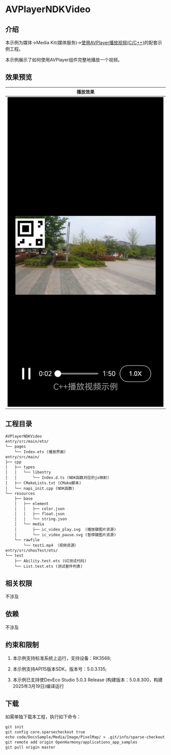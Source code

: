 # AVPlayerNDKVideo

## 介绍

本示例为媒体->Media Kit(媒体服务)->[使用AVPlayer播放视频(C/C++)](https://gitee.com/openharmony/docs/blob/master/zh-cn/application-dev/media/media/using-ndk-avplayer-for-video-playback.md)的配套示例工程。 

本示例展示了如何使用AVPlayer组件完整地播放一个视频。

## 效果预览

| 播放效果                                      | 
| -------------------------------------------- | 
| ![AVPlayerNDKVideo_1](./screenshots/AVPlayerNDKVideo.jpeg) 


## 工程目录

```
AVPlayerNDKVideo
entry/src/main/ets/
└── pages
    └── Index.ets (播放界面)
entry/src/main/
├── cpp
│   ├── types
│   │   └── libentry
│   │       └── Index.d.ts (NDK函数对应的js映射)
│   ├── CMakeLists.txt (CMake脚本)
│   └── napi_init.cpp (NDK函数)
└── resources
    ├── base
    │   ├── element
    │   │   ├── color.json
    │   │   ├── float.json
    │   │   └── string.json
    │   └── media
    │       ├── ic_video_play.svg  (播放键图片资源)
    │       └── ic_video_pause.svg (暂停键图片资源)
    └── rawfile
        └── test1.mp4 （视频资源）
entry/src/ohosTest/ets/
└── test
    ├── Ability.test.ets (UI测试代码)
    └── List.test.ets (测试套件列表)
```

## 相关权限

不涉及

## 依赖

不涉及

## 约束和限制

1. 本示例支持标准系统上运行，支持设备：RK3568;

2. 本示例支持API15版本SDK，版本号：5.0.3.135;
   
3. 本示例已支持使DevEco Studio 5.0.3 Release (构建版本：5.0.8.300，构建 2025年3月19日)编译运行

## 下载

如需单独下载本工程，执行如下命令：

```
git init
git config core.sparsecheckout true
echo code/DocsSample/Media/Image/PixelMap/ > .git/info/sparse-checkout
git remote add origin OpenHarmony/applications_app_samples
git pull origin master
```